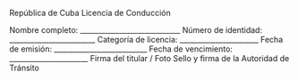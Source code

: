 República de Cuba
Licencia de Conducción

Nombre completo: ____________________________
Número de identidad: ________________________
Categoría de licencia: ______________________
Fecha de emisión: __________________________
Fecha de vencimiento: ______________________
Firma del titular / Foto
Sello y firma de la Autoridad de Tránsito
